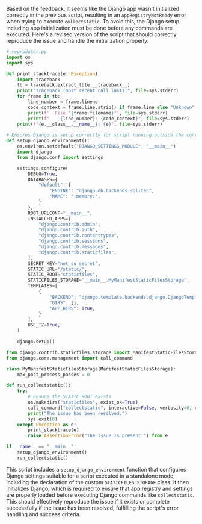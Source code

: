 Based on the feedback, it seems like the Django app wasn't initialized correctly in the previous script, resulting in an `AppRegistryNotReady` error when trying to execute `collectstatic`. To avoid this, the Django setup including app initialization must be done before any commands are executed. Here's a revised version of the script that should correctly reproduce the issue and handle the initialization properly:

```python
# reproducer.py
import os
import sys

def print_stacktrace(e: Exception):
    import traceback
    tb = traceback.extract_tb(e.__traceback__)
    print("Traceback (most recent call last):", file=sys.stderr)
    for frame in tb:
        line_number = frame.lineno
        code_context = frame.line.strip() if frame.line else "Unknown"
        print(f'  File "{frame.filename}"', file=sys.stderr)
        print(f"    {line_number}: {code_context}", file=sys.stderr)
    print(f"{e.__class__.__name__}: {e}", file=sys.stderr)

# Ensures Django is setup correctly for script running outside the context of a project.
def setup_django_environment():
    os.environ.setdefault("DJANGO_SETTINGS_MODULE", "__main__")
    import django
    from django.conf import settings

    settings.configure(
        DEBUG=True,
        DATABASES={
            "default": {
                "ENGINE": "django.db.backends.sqlite3",
                "NAME": ":memory:",
            }
        },
        ROOT_URLCONF="__main__",
        INSTALLED_APPS=[
            "django.contrib.admin",
            "django.contrib.auth",
            "django.contrib.contenttypes",
            "django.contrib.sessions",
            "django.contrib.messages",
            "django.contrib.staticfiles",
        ],
        SECRET_KEY="not_so_secret",
        STATIC_URL="/static/",
        STATIC_ROOT="staticfiles",
        STATICFILES_STORAGE="__main__.MyManifestStaticFilesStorage",
        TEMPLATES=[
            {
                "BACKEND": "django.template.backends.django.DjangoTemplates",
                "DIRS": [],
                "APP_DIRS": True,
            }
        ],
        USE_TZ=True,
    )

    django.setup()

from django.contrib.staticfiles.storage import ManifestStaticFilesStorage
from django.core.management import call_command

class MyManifestStaticFilesStorage(ManifestStaticFilesStorage):
    max_post_process_passes = 0

def run_collectstatic():
    try:
        # Ensure the STATIC_ROOT exists
        os.makedirs("staticfiles", exist_ok=True)
        call_command("collectstatic", interactive=False, verbosity=0, clear=True)
        print("The issue has been resolved.")
        sys.exit(0)
    except Exception as e:
        print_stacktrace(e)
        raise AssertionError("The issue is present.") from e

if __name__ == "__main__":
    setup_django_environment()
    run_collectstatic()
```

This script includes a `setup_django_environment` function that configures Django settings suitable for a script executed in a standalone mode, including the declaration of the custom `STATICFILES_STORAGE` class. It then initializes Django, which is required to ensure that app registry and settings are properly loaded before executing Django commands like `collectstatic`. This should effectively reproduce the issue if it exists or complete successfully if the issue has been resolved, fulfilling the script's error handling and success criteria.